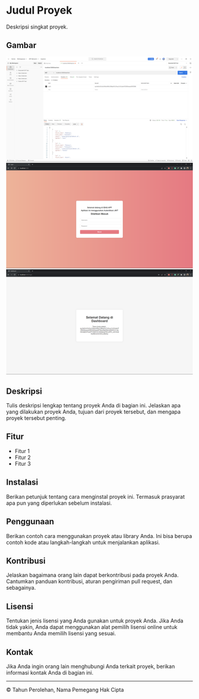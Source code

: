 # Judul Proyek

Deskripsi singkat proyek.

## Gambar

![Postman Test](/image/postman.png)
![Login Test](/image/login.png)
![Dashboard Test](/image/dashboard.png)


## Deskripsi

Tulis deskripsi lengkap tentang proyek Anda di bagian ini. Jelaskan apa yang dilakukan proyek Anda, tujuan dari proyek tersebut, dan mengapa proyek tersebut penting.

## Fitur

- Fitur 1
- Fitur 2
- Fitur 3

## Instalasi

Berikan petunjuk tentang cara menginstal proyek ini. Termasuk prasyarat apa pun yang diperlukan sebelum instalasi.

## Penggunaan

Berikan contoh cara menggunakan proyek atau library Anda. Ini bisa berupa contoh kode atau langkah-langkah untuk menjalankan aplikasi.

## Kontribusi

Jelaskan bagaimana orang lain dapat berkontribusi pada proyek Anda. Cantumkan panduan kontribusi, aturan pengiriman pull request, dan sebagainya.

## Lisensi

Tentukan jenis lisensi yang Anda gunakan untuk proyek Anda. Jika Anda tidak yakin, Anda dapat menggunakan alat pemilih lisensi online untuk membantu Anda memilih lisensi yang sesuai.

## Kontak

Jika Anda ingin orang lain menghubungi Anda terkait proyek, berikan informasi kontak Anda di bagian ini.

---

© Tahun Perolehan, Nama Pemegang Hak Cipta
